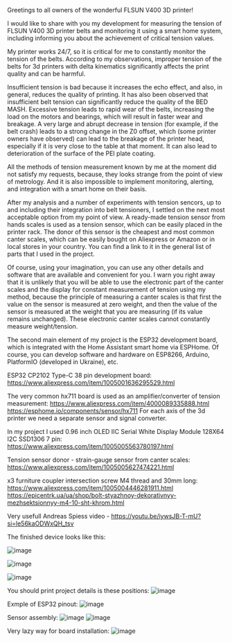 Greetings to all owners of the wonderful FLSUN V400 3D printer!

I would like to share with you my development for measuring the tension of FLSUN V400 3D printer belts and monitoring it using a smart home system, including informing you about the achievement of critical tension values. 

My printer works 24/7, so it is critical for me to constantly monitor the tension of the belts. According to my observations, improper tension of the belts for 3d printers with delta kinematics significantly affects the print quality and can be harmful. 

Insufficient tension is bad because it increases the echo effect, and also, in general, reduces the quality of printing. 
It has also been observed that insufficient belt tension can significantly reduce the quality of the BED MASH. 
Excessive tension leads to rapid wear of the belts, increasing the load on the motors and bearings, which will result in faster wear and breakage. 
A very large and abrupt decrease in tension (for example, if the belt crash) leads to a strong change in the Z0 offset, which (some printer owners have observed) can lead to the breakage of the printer head, especially if it is very close to the table at that moment. It can also lead to deterioration of the surface of the PEI plate coating. 

All the methods of tension measurement known by me at the moment did not satisfy my requests, because, they looks strange from the point of view of metrology. And it is also impossible to implement monitoring, alerting, and integration with a smart home on their basis. 

After my analysis and a number of experiments with tension sencors, up to and including their integration into belt tensioners, I settled on the next most acceptable option from my point of view. 
A ready-made tension sensor from hands scales is used as a tension sensor, which can be easily placed in the printer rack. The donor of this sensor is the cheapest and most common canter scales, which can be easily bought on Aliexpress or Amazon or in local stores in your country. You can find a link to it in the general list of parts that I used in the project. 

Of course, using your imagination, you can use any other details and software that are available and convenient for you. I warn you right away that it is unlikely that you will be able to use the electronic part of the canter scales and the display for constant measurement of tension using my method, because the principle of measuring a canter scales is that first the value on the sensor is measured at zero weight, and then the value of the sensor is measured at the weight that you are measuring (if its value remains unchanged). These electronic canter scales cannot constantly measure weight/tension. 

The second main element of my project is the ESP32 development board, which is integrated with the Home Assistant smart home via ESPHome. Of course, you can develop software and hardware on ESP8266, Arduino, PlatformIO (developed in Ukraine), etc. 

ESP32 CP2102 Type-C 38 pin development board:
https://www.aliexpress.com/item/1005001636295529.html

The very common hx711 board is used as an amplifier/converter of tension measurement:
https://www.aliexpress.com/item/4000089335888.html
https://esphome.io/components/sensor/hx711
For each axis of the 3d printer we need a separate sensor and signal converter.

In my project I used 0.96 inch OLED IIC Serial White Display Module 128X64 I2C SSD1306 7 pin:
https://www.aliexpress.com/item/1005005563780197.html

Tension sensor donor - strain-gauge sensor from canter scales:
https://www.aliexpress.com/item/1005005627474221.html


x3 furniture coupler intersection screw M4 thread and 30mm long:
https://www.aliexpress.com/item/1005004446281911.html
https://epicentrk.ua/ua/shop/bolt-styazhnoy-dekorativnyy-mezhsektsionnyy-m4-10-sht-khrom.html


Very usefull Andreas Spiess video - https://youtu.be/iywsJB-T-mU?si=le56kaODWxQH_tsv


The finished device looks like this:

![image](https://github.com/ViktorDiy/FLSUN-V400-belts-tension/assets/147925158/12dd6dcd-d8ab-4eff-b0ed-8e984e096084)

![image](https://github.com/ViktorDiy/FLSUN-V400-belts-tension/assets/147925158/d0b93d50-dc21-419d-960d-e5a96a806bfb)

![image](https://github.com/ViktorDiy/FLSUN-V400-belts-tension/assets/147925158/e6addbb5-b1be-4ca5-baee-9ff7c4f23d66)

You should print project details is these positions:
![image](https://github.com/ViktorDiy/FLSUN-V400-belts-tension/assets/147925158/65d5e6ef-3d8d-483c-b5c2-3fbd52e43ac8)

Exmple of ESP32 pinout:
![image](https://github.com/ViktorDiy/FLSUN-V400-belts-tension/assets/147925158/12619e9a-5670-4e22-94de-9c8e3f7acfea)

Sensor assembly:
![image](https://github.com/ViktorDiy/FLSUN-V400-belts-tension/assets/147925158/2c58b598-8fc7-45e8-9ecb-6f70960a87d2)
![image](https://github.com/ViktorDiy/FLSUN-V400-belts-tension/assets/147925158/49567609-16a1-4f5a-80b6-3e45fa5f3f5a)

Very lazy way for board installation:
![image](https://github.com/ViktorDiy/FLSUN-V400-belts-tension/assets/147925158/7a9985f3-29c4-439f-b580-f5ce7045df74)


